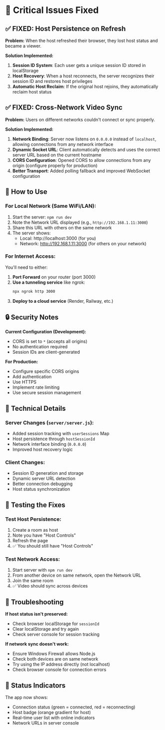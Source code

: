 # 🔧 Critical Issues Fixed

## ✅ FIXED: Host Persistence on Refresh
**Problem:** When the host refreshed their browser, they lost host status and became a viewer.

**Solution Implemented:**
1. **Session ID System**: Each user gets a unique session ID stored in localStorage
2. **Host Recovery**: When a host reconnects, the server recognizes their session ID and restores host privileges
3. **Automatic Host Reclaim**: If the original host rejoins, they automatically reclaim host status

## ✅ FIXED: Cross-Network Video Sync
**Problem:** Users on different networks couldn't connect or sync properly.

**Solution Implemented:**
1. **Network Binding**: Server now listens on `0.0.0.0` instead of `localhost`, allowing connections from any network interface
2. **Dynamic Socket URL**: Client automatically detects and uses the correct server URL based on the current hostname
3. **CORS Configuration**: Opened CORS to allow connections from any origin (configure properly for production)
4. **Better Transport**: Added polling fallback and improved WebSocket configuration

## 🚀 How to Use

### For Local Network (Same WiFi/LAN):
1. Start the server: `npm run dev`
2. Note the Network URL displayed (e.g., `http://192.168.1.11:3000`)
3. Share this URL with others on the same network
4. The server shows:
   - Local: http://localhost:3000 (for you)
   - Network: http://192.168.1.11:3000 (for others on your network)

### For Internet Access:
You'll need to either:
1. **Port Forward** on your router (port 3000)
2. **Use a tunneling service** like ngrok:
   ```bash
   npx ngrok http 3000
   ```
3. **Deploy to a cloud service** (Render, Railway, etc.)

## 🔒 Security Notes

**Current Configuration (Development):**
- CORS is set to `*` (accepts all origins)
- No authentication required
- Session IDs are client-generated

**For Production:**
- Configure specific CORS origins
- Add authentication
- Use HTTPS
- Implement rate limiting
- Use secure session management

## 📝 Technical Details

### Server Changes (`server/server.js`):
- Added session tracking with `userSessions` Map
- Host persistence through `hostSessionId`
- Network interface binding (`0.0.0.0`)
- Improved host recovery logic

### Client Changes:
- Session ID generation and storage
- Dynamic server URL detection
- Better connection debugging
- Host status synchronization

## 🎯 Testing the Fixes

### Test Host Persistence:
1. Create a room as host
2. Note you have "Host Controls"
3. Refresh the page
4. ✅ You should still have "Host Controls"

### Test Network Access:
1. Start server with `npm run dev`
2. From another device on same network, open the Network URL
3. Join the same room
4. ✅ Video should sync across devices

## 🐛 Troubleshooting

**If host status isn't preserved:**
- Check browser localStorage for `sessionId`
- Clear localStorage and try again
- Check server console for session tracking

**If network sync doesn't work:**
- Ensure Windows Firewall allows Node.js
- Check both devices are on same network
- Try using the IP address directly (not localhost)
- Check browser console for connection errors

## 🚦 Status Indicators

The app now shows:
- Connection status (green = connected, red = reconnecting)
- Host badge (orange gradient for host)
- Real-time user list with online indicators
- Network URLs in server console